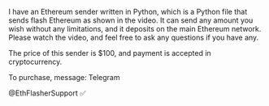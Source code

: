 I have an Ethereum sender written in Python, which is a Python file that sends flash Ethereum as shown in the video. It can send any amount you wish without any limitations, and it deposits on the main Ethereum network. Please watch the video, and feel free to ask any questions if you have any.

The price of this sender is $100, and payment is accepted in cryptocurrency.

To purchase, message: Telegram

@EthFlasherSupport ✅
